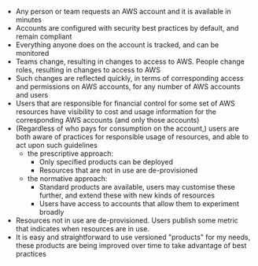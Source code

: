 - Any person or team requests an AWS account and it is available in minutes
- Accounts are configured with security best practices by default, and remain compliant
- Everything anyone does on the account is tracked, and can be monitored
- Teams change, resulting in changes to access to AWS. People change roles, resulting in changes to access to AWS
- Such changes are reflected quickly, in terms of corresponding access and permissions on AWS accounts, for any number of AWS accounts and users
- Users that are responsible for financial control for some set of AWS resources have visibility to cost and usage information for the corresponding AWS accounts (and only those accounts) 
- (Regardless of who pays for consumption on the account,) users are both aware of practices for responsible usage of resources, and able to act upon such guidelines
  - the prescriptive approach: 
    - Only specified products can be deployed
    - Resources that are not in use are de-provisioned
  - the normative approach:
    - Standard products are available, users may customise these further, and extend these with new kinds of resources
    - Users have access to accounts that allow them to experiment broadly
- Resources not in use are de-provisioned. Users publish some metric that indicates when resources are in use.
- It is easy and straightforward to use versioned "products" for my needs, these products are being improved over time to take advantage of best practices

